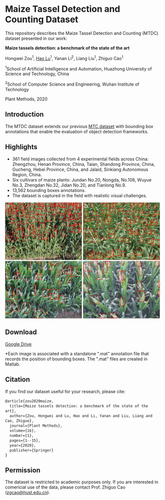# Maize Tassel Detection and Counting Dataset

This repository describes the Maize Tassel Detection and Counting (MTDC) dataset presented in our work:

**Maize tassels detection: a benchmark of the state of the art**

Hongwei Zou<sup>1</sup>, [Hao Lu](https://sites.google.com/site/poppinace/)<sup>1</sup>, Yanan Li<sup>2</sup>, Liang Liu<sup>1</sup>, Zhiguo Cao<sup>1</sup>

<sup>1</sup>School of Artificial Intelligence and Automation, Huazhong University of Science and Technology, China

<sup>2</sup>School of Computer Science and Engineering, Wuhan Institute of Technology

Plant Methods, 2020

## Introduction
The MTDC dataset extends our previous [MTC dataset](https://github.com/poppinace/mtc) with bounding box annotations that enable the evaluation of object detection frameworks.

## Highlights
- 361 field images collected from 4 experimental fields across China: Zhengzhou, Henan Province, China, Taian, Shandong Province, China, Gucheng, Hebei Province, China, and Jalaid, Sinkiang Autonomous Region, China.
- Six cultivars of maize plants: Jundan No.20, Nongda, No.108, Wuyue No.3, Zhengdan No.32, Jidan No.20, and Tianlong No.9.
- 13,562 bounding boxes annotations.
- The dataset is captured in the field with realistic visual challenges.

![maize tassels](mtdc.png)

## Download

[Google Drive](https://drive.google.com/drive/folders/1GhXCkKL4VzrQTMCdAt16DhkqSvIMPS0q?usp=sharing)

*Each image is associated with a standalone ".mat" annotation file that records the position of bounding boxes. The ".mat" files are created in Matlab.

## Citation
If you find our dataset useful for your research, please cite:
```
@article{zou2020maize,
  title={Maize tassels detection: a benchmark of the state of the art},
  author={Zou, Hongwei and Lu, Hao and Li, Yanan and Liu, Liang and Cao, Zhiguo},
  journal={Plant Methods},
  volume={16},
  number={1},
  pages={1--15},
  year={2020},
  publisher={Springer}
}
```

## Permission

The dataset is restricted to academic purposes only. If you are interested in comericial use of the data, please contact Prof. Zhiguo Cao (zgcao@hust.edu.cn).
